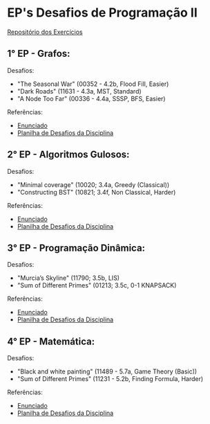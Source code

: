 # EP's Desafios de Programação II
[Repositório dos Exercícios](https://cpbook.net/methodstosolve?oj=uva&topic=ch4&quality=all)

## 1° EP - Grafos:
Desafios:
* "The Seasonal War" (00352 - 4.2b, Flood Fill, Easier)
* "Dark Roads" (11631 - 4.3a, MST, Standard)
* "A Node Too Far" (00336 - 4.4a, SSSP, BFS, Easier)

Referências:
* [Enunciado](https://docs.google.com/document/d/1PYuRHHg9lbdD778M17vAe2UfpFMBQtP7/edit)
* [Planilha de Desafios da Disciplina](https://docs.google.com/spreadsheets/d/1_Ze0ZTENB7cVzwLEbviDZWMoeKls2C1P/edit#gid=596636628)

## 2° EP - Algoritmos Gulosos:
Desafios:
* "Minimal coverage" (10020; 3.4a, Greedy (Classical))
* "Constructing BST" (10821; 3.4f, Non Classical, Harder)

Referências:
* [Enunciado](https://docs.google.com/document/d/10CMnanjsjvi43zmFZ-yRPMRRh0iMx5_G/edit)
* [Planilha de Desafios da Disciplina](https://docs.google.com/spreadsheets/d/1tUIKhJYkQJg-22koq3arxQhHqD4bpVLQ/edit#gid=596636628)

## 3° EP - Programação Dinâmica:
Desafios:
* "Murcia’s Skyline" (11790; 3.5b, LIS)
* "Sum of Different Primes" (01213; 3.5c, 0-1 KNAPSACK)

Referências:
* [Enunciado](https://docs.google.com/document/d/1ye4_atqzWH5b6SZpVKdwT7CS44oaBU3P/edit)
* [Planilha de Desafios da Disciplina](https://docs.google.com/spreadsheets/d/1nKfn7UgHDA_w_nL56NZsmuzYYLX-1KB2/edit#gid=596636628)


## 4° EP - Matemática:
Desafios:
* "Black and white painting" (11489 - 5.7a, Game Theory (Basic))
* "Sum of Different Primes" (11231 - 5.2b, Finding Formula, Harder)

Referências:
* [Enunciado](https://docs.google.com/document/d/148n43DO8pCSwKaKvwwb-FZHuqqggwmFs/edit)
* [Planilha de Desafios da Disciplina](https://docs.google.com/spreadsheets/d/1jmhLJ6ijpuOVWVgZd7IcGQnsMPrTTIbu/edit#gid=596636628)
